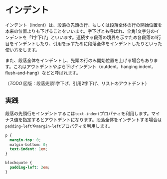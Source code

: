 # インデント

インデント（indent）は、段落の先頭の行、もしくは段落全体の行の開始位置を本来の位置よりも下げることをいいます。字下げとも呼ばれ、全角1文字分のインデントを「1字下げ」といいます。連続する段落の境界を示すため各段落の1行目をインデントしたり、引用を示すために段落全体をインデントしたりといった使い方をします。

また、段落全体をインデントし、先頭の行のみ開始位置を上げる場合もあります。これはアウトデントやぶら下げインデント（outdent、hanging indent、flush-and-hang）などと呼ばれます。

（*TODO* 図版：段落先頭1字下げ、引用2字下げ、リストのアウトデント）

## 実践

段落の先頭行をインデントするには`text-indent`プロパティを利用します。マイナス値を指定するとアウトデントになります。段落全体をインデントする場合は`padding-left`や`margin-left`プロパティを利用します。

```css
p {
  margin-top: 0;
  matgin-bottom: 0;
  text-indent: 1em;
}

blockquote {
  padding-left: 2em;
}
```
